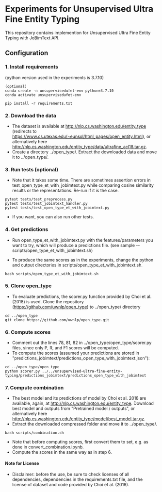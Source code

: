 # Experiments for Unsupervised Ultra Fine Entity Typing
This repository contains implemention for Unsupervised Ultra Fine Entity Typing with JoBimText API.

## Configuration

### 1. Install requirements
(python version used in the experiments is 3.7.10)
```
(optional)
conda create -n unsupervisedufet-env python=3.7.10
conda activate unsupervisedufet-env
```
```
pip install -r requirements.txt
```
### 2. Download the data 
- The dataset is available at http://nlp.cs.washington.edu/entity_type (redirects to https://www.cs.utexas.edu/~eunsol/html_pages/open_entity.html), or alternatively here http://nlp.cs.washington.edu/entity_type/data/ultrafine_acl18.tar.gz.
- Create a directory ../open_type/. Extract the downloaded data and move it to ../open_type/.

### 3. Run tests (optional)
- Note that it takes some time. There are sometimes assertion errors in test_open_type_et_with_jobimtext.py while comparing cosine similarity results or the representations. Re-run if it is the case.
```
pytest tests/test_preprocess.py
pytest tests/test_jobimtext_handler.py
pytest tests/test_open_type_et_with_jobimtext.py
```
- If you want, you can also run other tests.

### 4. Get predictions
- Run open_type_et_with_jobimtext.py with the features/parameters you want to try, which will produce a predictions file. (see sample -- scripts/open_type_et_with_jobimtext.sh)

- To produce the same scores as in the experiments, change the python and output directories in scripts/open_type_et_with_jobimtext.sh.
```
bash scripts/open_type_et_with_jobimtext.sh
```

### 5. Clone open_type

- To evaluate predictions, the scorer.py function provided by Choi et al. (2018) is used. Clone the repository (https://github.com/uwnlp/open_type) to ../open_type/ directory
```
cd ../open_type
git clone https://github.com/uwnlp/open_type.git
```

### 6. Compute scores
- Comment out the lines 78, 81, 82 in ../open_type/open_type/scorer.py files, since only P, R, and F1 scores will be computed.
- To compute the scores (assumed your predictions are stored in "predictions_jobimtext/predictions_open_type_with_jobimtext.json"):
```
cd ../open_type/open_type
python scorer.py ../../unsupervised-ultra-fine-entity-typing/predictions_jobimtext/predictions_open_type_with_jobimtext
```

### 7. Compute combination
- The best model and its predictions of model by Choi et al. 2018 are available, again, at
http://nlp.cs.washington.edu/entity_type. Download best model and outputs from "Pretrained model / outputs", or alternatively here http://nlp.cs.washington.edu/entity_type/model/best_model.tar.gz.
- Extract the downloaded compressed folder and move it to ../open_type/.
```
bash scripts/combination.sh
```
- Note that before computing scores, first convert them to set, e.g. as done in convert_combination.ipynb.
- Compute the scores in the same way as in step 6.

#### Note for License
- Disclaimer: before the use, be sure to check licenses of all dependencies, dependencies in the requirements.txt file, and the license of dataset and code provided by Choi et al. (2018).

